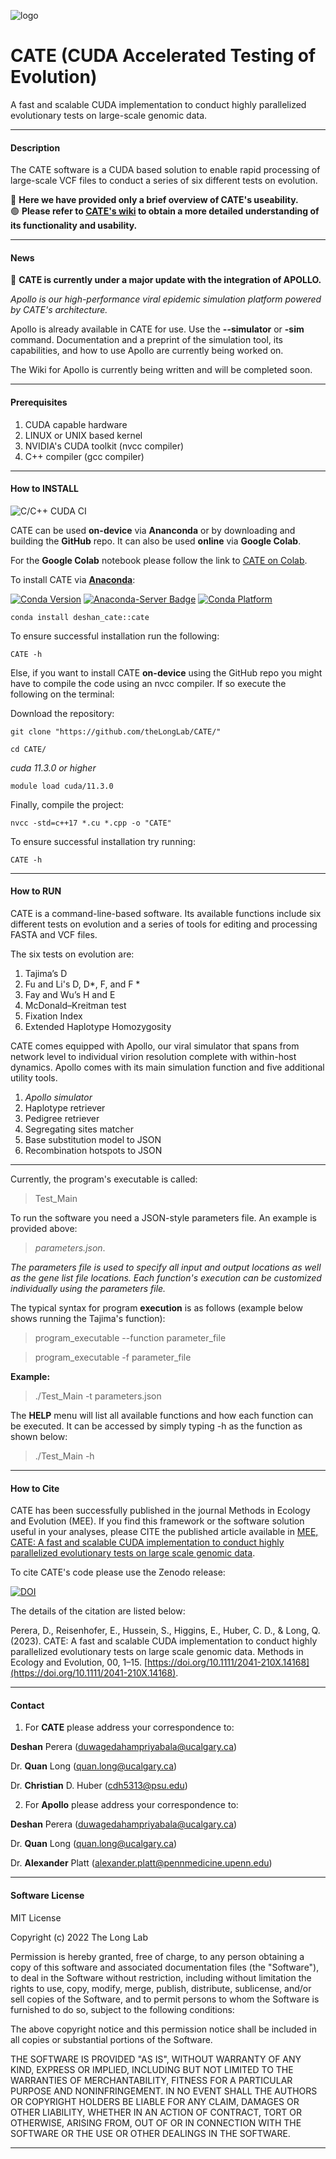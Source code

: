 ![logo](https://user-images.githubusercontent.com/55466094/205796867-c55de996-aa97-415b-963c-9bcdb68a8e20.png)

# CATE (CUDA Accelerated Testing of Evolution)

A fast and scalable CUDA implementation to conduct highly parallelized evolutionary tests on large-scale genomic data.

---
#### Description

The CATE software is a CUDA based solution to enable rapid processing of large-scale VCF files to conduct a series of six different tests on evolution.

🔵 **Here we have provided only a brief overview of CATE's useability.**   
🟢 **Please refer to [CATE's wiki](https://github.com/theLongLab/CATE/wiki) to obtain a more detailed understanding of its functionality and usability.**

---

#### News

🔴 **CATE is currently under a major update with the integration of APOLLO.**

*Apollo is our high-performance viral epidemic simulation platform powered by CATE's architecture.*

Apollo is already available in CATE for use. Use the **--simulator** or **-sim** command. Documentation and a preprint of the simulation tool, its capabilities, and how to use Apollo are currently being worked on.

The Wiki for Apollo is currently being written and will be completed soon. 

---
#### Prerequisites

1. CUDA capable hardware
2. LINUX or UNIX based kernel
3. NVIDIA's CUDA toolkit (nvcc compiler)
4. C++ compiler (gcc compiler)

---

#### How to INSTALL

![C/C++ CUDA CI](https://github.com/theLongLab/CATE/actions/workflows/c-cpp.yml/badge.svg?event=push)

CATE can be used **on-device** via **Ananconda** or by downloading and building the **GitHub** repo. It can also be used **online** via **Google Colab**.

For the **Google Colab** notebook please follow the link to [CATE on Colab](https://colab.research.google.com/drive/1p8I2umE1U2gEB95eKwg0-fdtOLbgR13-?usp=sharing).

To install CATE via [**Anaconda**](https://anaconda.org/deshan_CATE/cate):

[![Conda Version](https://img.shields.io/conda/v/deshan_CATE/cate)](https://anaconda.org/deshan_cate/cate)
[![Anaconda-Server Badge](https://anaconda.org/deshan_cate/cate/badges/latest_release_date.svg)](https://anaconda.org/deshan_cate/cate)
[![Conda Platform](https://img.shields.io/conda/pn/deshan_cate/cate)](https://anaconda.org/deshan_cate/cate)

````
conda install deshan_cate::cate
````
To ensure successful installation run the following:
````
CATE -h
````
Else, if you want to install CATE **on-device** using the GitHub repo you might have to compile the code using an nvcc compiler. If so execute the following on the terminal:

Download the repository:
````
git clone "https://github.com/theLongLab/CATE/"
````
````
cd CATE/
````
*cuda 11.3.0 or higher*
````
module load cuda/11.3.0
````

Finally, compile the project:
````
nvcc -std=c++17 *.cu *.cpp -o "CATE"
````
To ensure successful installation try running:
````
CATE -h
````
---

#### How to RUN

CATE is a command-line-based software. Its available functions include six different tests on evolution and a series of tools for editing and processing FASTA and VCF files.

The six tests on evolution are:
1. Tajima’s D
2. Fu and Li's D, D*, F, and F \*
3. Fay and Wu’s H and E
4. McDonald–Kreitman test
5. Fixation Index
6. Extended Haplotype Homozygosity

CATE comes equipped with Apollo, our viral simulator that spans from network level to individual virion resolution complete with within-host dynamics. Apollo comes with its main simulation function and five additional utility tools.

1. _Apollo simulator_
2. Haplotype retriever
3. Pedigree retriever
4. Segregating sites matcher
5. Base substitution model to JSON
6. Recombination hotspots to JSON

---

Currently, the program's executable is called:  
>Test_Main

To run the software you need a JSON-style parameters file. An example is provided above:

> *parameters.json*.

*The parameters file is used to specify all input and output locations as well as the gene list file locations. Each function's execution can be customized individually using the parameters file.*

The typical syntax for program __execution__ is as follows (example below shows running the Tajima's function):
> program_executable --function parameter_file

> program_executable -f parameter_file

__Example:__

>./Test_Main -t parameters.json

The __HELP__ menu will list all available functions and how each function can be executed. It can be accessed by simply typing -h as the function as shown below:

> ./Test_Main -h

---
#### How to Cite

CATE has been successfully published in the journal Methods in Ecology and Evolution (MEE). If you find this framework or the software solution useful in your analyses, please CITE the published article available in [MEE, CATE: A fast and scalable CUDA implementation to conduct highly parallelized evolutionary tests on large scale genomic data](https://doi.org/10.1111/2041-210X.14168).

To cite CATE's code please use the Zenodo release:

[![DOI](https://zenodo.org/badge/DOI/10.5281/zenodo.7987769.svg)](https://doi.org/10.5281/zenodo.7987769)

The details of the citation are listed below:

Perera, D., Reisenhofer, E., Hussein, S., Higgins, E., Huber, C. D., & Long, Q. (2023). 
CATE: A fast and scalable CUDA implementation to conduct highly parallelized evolutionary tests on large scale genomic data. 
Methods in Ecology and Evolution, 00, 1–15. 
[https://doi.org/10.1111/2041-210X.14168](https://doi.org/10.1111/2041-210X.14168).

---
#### Contact

1. For **CATE** please address your correspondence to:

**Deshan** Perera (duwagedahampriyabala@ucalgary.ca)

Dr. **Quan** Long (quan.long@ucalgary.ca)

Dr. **Christian** D. Huber (cdh5313@psu.edu)

2. For **Apollo** please address your correspondence to:

**Deshan** Perera (duwagedahampriyabala@ucalgary.ca)

Dr. **Quan** Long (quan.long@ucalgary.ca)

Dr. **Alexander** Platt (alexander.platt@pennmedicine.upenn.edu)

---
#### Software License

MIT License

Copyright (c) 2022 The Long Lab

Permission is hereby granted, free of charge, to any person obtaining a copy
of this software and associated documentation files (the "Software"), to deal
in the Software without restriction, including without limitation the rights
to use, copy, modify, merge, publish, distribute, sublicense, and/or sell
copies of the Software, and to permit persons to whom the Software is
furnished to do so, subject to the following conditions:

The above copyright notice and this permission notice shall be included in all
copies or substantial portions of the Software.

THE SOFTWARE IS PROVIDED "AS IS", WITHOUT WARRANTY OF ANY KIND, EXPRESS OR
IMPLIED, INCLUDING BUT NOT LIMITED TO THE WARRANTIES OF MERCHANTABILITY,
FITNESS FOR A PARTICULAR PURPOSE AND NONINFRINGEMENT. IN NO EVENT SHALL THE
AUTHORS OR COPYRIGHT HOLDERS BE LIABLE FOR ANY CLAIM, DAMAGES OR OTHER
LIABILITY, WHETHER IN AN ACTION OF CONTRACT, TORT OR OTHERWISE, ARISING FROM,
OUT OF OR IN CONNECTION WITH THE SOFTWARE OR THE USE OR OTHER DEALINGS IN THE
SOFTWARE.

---
